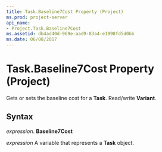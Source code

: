```yaml
---
title: Task.Baseline7Cost Property (Project)
ms.prod: project-server
api_name:
- Project.Task.Baseline7Cost
ms.assetid: db4ad40d-969e-aad9-83a4-e1998fd5d0bb
ms.date: 06/08/2017
---
```



# Task.Baseline7Cost Property (Project)

Gets or sets the baseline cost for a  **Task**. Read/write **Variant**.


## Syntax

 _expression_. **Baseline7Cost**

 _expression_ A variable that represents a **Task** object.


